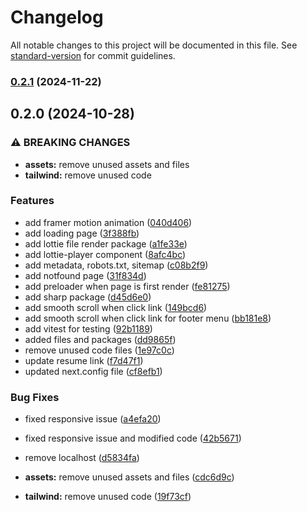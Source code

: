 # Changelog

All notable changes to this project will be documented in this file. See [standard-version](https://github.com/conventional-changelog/standard-version) for commit guidelines.

### [0.2.1](https://github.com/arfan-roky/my_portfolio/compare/v0.2.0...v0.2.1) (2024-11-22)

## 0.2.0 (2024-10-28)


### ⚠ BREAKING CHANGES

* **assets:** remove unused assets and files
* **tailwind:** remove unused code

### Features

* add framer motion animation ([040d406](https://github.com/arfan-roky/my_portfolio/commit/040d406ed041ce7170472e4e4748eb76163a756e))
* add loading page ([3f388fb](https://github.com/arfan-roky/my_portfolio/commit/3f388fb68c4704e2b7317dd1d5db5f5e990ed6c6))
* add lottie file render package ([a1fe33e](https://github.com/arfan-roky/my_portfolio/commit/a1fe33e1508d7b7f28577db4d5fbab1566bea4bb))
* add lottie-player component ([8afc4bc](https://github.com/arfan-roky/my_portfolio/commit/8afc4bcdb13a7f7603494102d1c6fe84ecec0261))
* add metadata, robots.txt, sitemap ([c08b2f9](https://github.com/arfan-roky/my_portfolio/commit/c08b2f95d624786c4e9707d96e347a605c832347))
* add notfound page ([31f834d](https://github.com/arfan-roky/my_portfolio/commit/31f834dd636510a77c67337a6a5f7adaceb13e53))
* add preloader when page is first render ([fe81275](https://github.com/arfan-roky/my_portfolio/commit/fe81275a3b5bf012c07ffab606386556f1327b77))
* add sharp package ([d45d6e0](https://github.com/arfan-roky/my_portfolio/commit/d45d6e0517100ac7abea4d9f759527a97a8ba561))
* add smooth scroll when click link ([149bcd6](https://github.com/arfan-roky/my_portfolio/commit/149bcd6d954ae70eb30b84cd339a09b0dcac33ba))
* add smooth scroll when click link for footer menu ([bb181e8](https://github.com/arfan-roky/my_portfolio/commit/bb181e88cb2abc37261b2ea0e9337386670c101e))
* add vitest for testing ([92b1189](https://github.com/arfan-roky/my_portfolio/commit/92b1189c23b8c95e34c17f285236d1de3ac9cc88))
* added files and packages ([dd9865f](https://github.com/arfan-roky/my_portfolio/commit/dd9865f73f4ac3182d199f3a08b97ec0e1a59f09))
* remove unused code files ([1e97c0c](https://github.com/arfan-roky/my_portfolio/commit/1e97c0c6848340b98846828539c6ad71a9d65929))
* update resume link ([f7d47f1](https://github.com/arfan-roky/my_portfolio/commit/f7d47f1c2e10f6e21eb187a704c3e165589d456f))
* updated next.config file ([cf8efb1](https://github.com/arfan-roky/my_portfolio/commit/cf8efb13525eadebccb50cde7a99209a8b17f937))


### Bug Fixes

* fixed responsive issue ([a4efa20](https://github.com/arfan-roky/my_portfolio/commit/a4efa20b432c6a385b86322475e066ae452e475d))
* fixed responsive issue and modified code ([42b5671](https://github.com/arfan-roky/my_portfolio/commit/42b567114fcf718386c2d4b67e52525c11ff5132))
* remove localhost ([d5834fa](https://github.com/arfan-roky/my_portfolio/commit/d5834fa5e7233614f178be213b7d7847a5b5e2be))


* **assets:** remove unused assets and files ([cdc6d9c](https://github.com/arfan-roky/my_portfolio/commit/cdc6d9ce53e3c6b794719dbf4f90cf76a5d1aea2))
* **tailwind:** remove unused code ([19f73cf](https://github.com/arfan-roky/my_portfolio/commit/19f73cfeee633449e16f801297538a11d9935528))

